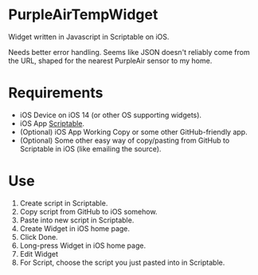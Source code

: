 # PurpleAirTempWidget
Widget written in Javascript in Scriptable on iOS.

Needs better error handling. Seems like JSON doesn't reliably come from the URL, shaped for the nearest PurpleAir sensor to my home.

# Requirements
* iOS Device on iOS 14 (or other OS supporting widgets).
* iOS App [Scriptable](https://apps.apple.com/us/app/scriptable/id1405459188).
* (Optional) iOS App Working Copy or some other GitHub-friendly app.
* (Optional) Some other easy way of copy/pasting from GitHub to Scriptable in iOS (like emailing the source).

# Use
1. Create script in Scriptable.
1. Copy script from GitHub to iOS somehow.
1. Paste into new script in Scriptable.
1. Create Widget in iOS home page.
1. Click Done.
1. Long-press Widget in iOS home page.
1. Edit Widget
1. For Script, choose the script you just pasted into in Scriptable.
